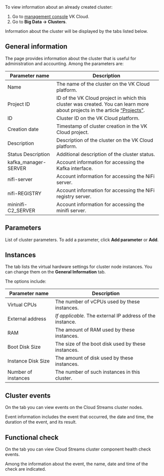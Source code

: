 To view information about an already created cluster:

1. Go to [management console](https://msk.cloud.vk.com/app/en) VK Cloud.
2. Go to **Big Data → Clusters**.

Information about the cluster will be displayed by the tabs listed below.

## General information

The page provides information about the cluster that is useful for administration and accounting. Among the parameters are:

| Parameter name | Description |
| --- | --- |
| Name | The name of the cluster on the VK Cloud platform. |
| Project ID | ID of the VK Cloud project in which this cluster was created. You can learn more about projects in the article [“Projects”](/en/tools-for-using-services/account/concepts/projects). |
| ID | Cluster ID on the VK Cloud platform. |
| Creation date | Timestamp of cluster creation in the VK Cloud project. |
| Description | Description of the cluster on the VK Cloud platform. |
| Status Description | Additional description of the cluster status. |
| kafka_manager-SERVER | Account information for accessing the Kafka interface. |
| nifi-server | Account information for accessing the NiFi server. |
| nifi-REGISTRY | Account information for accessing the NiFi registry server. |
| mininifi-C2_SERVER | Account information for accessing the minifi server. |

## Parameters

List of cluster parameters. To add a parameter, click **Add parameter** or **Add**.

## Instances

The tab lists the virtual hardware settings for cluster node instances. You can change them on the **General Information** tab.

The options include:

| Parameter name | Description |
| --- | --- |
| Virtual CPUs | The number of vCPUs used by these instances. |
| External address | *If applicable.* The external IP address of the instance. |
| RAM | The amount of RAM used by these instances. |
| Boot Disk Size | The size of the boot disk used by these instances. |
| Instance Disk Size | The amount of disk used by these instances. |
| Number of instances | The number of such instances in this cluster. |

## Cluster events

On the tab you can view events on the Cloud Streams cluster nodes.

Event information includes the event that occurred, the date and time, the duration of the event, and its result.

## Functional check

On the tab you can view Cloud Streams cluster component health check events.

Among the information about the event, the name, date and time of the check are indicated.
